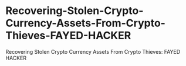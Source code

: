 # Recovering-Stolen-Crypto-Currency-Assets-From-Crypto-Thieves-FAYED-HACKER
Recovering Stolen Crypto Currency Assets From Crypto Thieves: FAYED HACKER

